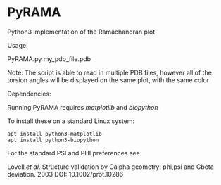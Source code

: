 # PyRAMA
Python3 implementation of the Ramachandran plot

Usage:

PyRAMA.py my_pdb_file.pdb

Note: The script is able to read in multiple PDB files, however all of the torsion angles will be displayed on the same plot, with the same color

Dependencies:

Running PyRAMA requires *matplotlib* and *biopython*

To install these on a standard Linux system:

    apt install python3-matplotlib
    apt install python3-biopython

For the standard PSI and PHI preferences see

Lovell *et al*. Structure validation by Calpha geometry: phi,psi and Cbeta deviation. 2003
DOI: 10.1002/prot.10286
